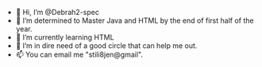 - 👋 Hi, I’m @Debrah2-spec
- 👀 I’m determined to Master Java and HTML by the end of first half of the year.
- 🌱 I’m currently learning HTML
- 💞️ I’m in dire need of a good circle that can help me out.
- 📫 You can email me "stili8jen@gmail".

<!---
Debrah2-spec/Debrah2-spec is a ✨ special ✨ repository because its `README.md` (this file) appears on your GitHub profile.
You can click the Preview link to take a look at your changes.
--->

